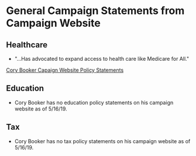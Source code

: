# General Campaign Statements from Campaign Website

## Healthcare
* "...Has advocated to expand access to health care like Medicare for All."

[Cory Booker Capaign Website Policy Statements](https://corybooker.com/meet-cory/)

## Education
* Cory Booker has no education policy statements on his campaign website as of 5/16/19.

## Tax 
* Cory Booker has no tax policy statements on his campaign website as of 5/16/19.
